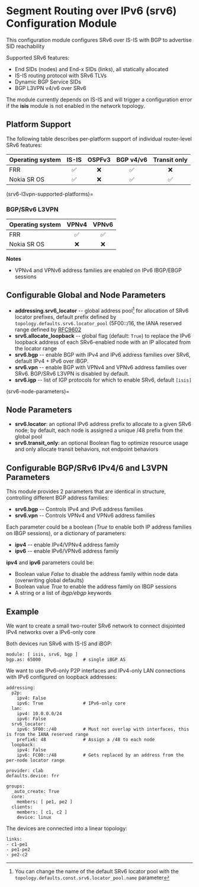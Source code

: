 # Segment Routing over IPv6 (srv6) Configuration Module

This configuration module configures SRv6 over IS-IS with BGP to advertise SID reachability

Supported SRv6 features:

* End SIDs (nodes) and End-x SIDs (links), all statically allocated
* IS-IS routing protocol with SRv6 TLVs
* Dynamic BGP Service SIDs
* BGP L3VPN v4/v6 over SRv6

The module currently depends on IS-IS and will trigger a configuration error if the **isis** module is not enabled in the network topology.

## Platform Support
The following table describes per-platform support of individual router-level SRv6 features:

| Operating system         | IS-IS | OSPFv3 | BGP v4/v6 | Transit only
| ------------------------ |:-----:|:------:|:---------:|:---------:
| FRR                      |   ✅  |   ❌   |     ✅    |     ❌   | 
| Nokia SR OS              |   ✅  |   ❌   |     ✅    |     ✅   |

(srv6-l3vpn-supported-platforms)=
### BGP/SRv6 L3VPN

| Operating system      | VPNv4 | VPNv6 |
| ----------------------| :---: | :---: |
| FRR                   |   ✅  |   ✅  |
| Nokia SR OS           |   ❌  |   ❌  |

**Notes**
* VPNv4 and VPNv6 address families are enabled on IPv6 IBGP/EBGP sessions

## Configurable Global and Node Parameters

* **addressing.srv6_locator** -- global address pool[^poolname] for allocation of SRv6 locator prefixes, default prefix defined by `topology.defaults.srv6.locator_pool` 
                                 (5F00::/16, the IANA reserved range defined by [RFC9602](https://datatracker.ietf.org/doc/rfc9602/)
* **srv6.allocate_loopback** -- global flag (default: `True`) to replace the IPv6 loopback address of each SRv6-enabled node with an IP allocated from the locator range
* **srv6.bgp** -- enable BGP with IPv4 and IPv6 address families over SRv6, default IPv4 + IPv6 over iBGP.
* **srv6.vpn** -- enable BGP with VPNv4 and VPNv6 address families over SRv6. BGP/SRv6 L3VPN is disabled by default.
* **srv6.igp** -- list of IGP protocols for which to enable SRv6, default `[isis]`

[^poolname]: You can change the name of the default SRv6 locator pool with the `topology.defaults.const.srv6.locator_pool.name` parameter

(srv6-node-parameters)=
## Node Parameters

* **srv6.locator**: an optional IPv6 address prefix to allocate to a given SRv6 node; by default, each node is assigned a unique /48 prefix from the global pool
* **srv6.transit_only**: an optional Boolean flag to optimize resource usage and only allocate transit behaviors, not endpoint behaviors

## Configurable BGP/SRv6 IPv4/6 and L3VPN Parameters

This module provides 2 parameters that are identical in structure, controlling different BGP address families:
* **srv6.bgp** -- Controls IPv4 and IPv6 address families
* **srv6.vpn** -- Controls VPNv4 and VPNv6 address families

Each parameter could be a boolean (*True* to enable both IP address families on IBGP sessions), or a dictionary of parameters:

* **ipv4** -- enable IPv4/VPNv4 address family
* **ipv6** -- enable IPv6/VPNv6 address family

**ipv4** and **ipv6** parameters could be:

* Boolean value *False* to disable the address family within node data (overwriting global defaults)
* Boolean value *True* to enable the address family on IBGP sessions
* A string or a list of *ibgp/ebgp* keywords

## Example

We want to create a small two-router SRv6 network to connect disjointed IPv4 networks over a IPv6-only core

Both devices run SRv6 with IS-IS and iBGP:
```
module: [ isis, srv6, bgp ]
bgp.as: 65000                # single iBGP AS
```

We want to use IPv6-only P2P interfaces and IPv4-only LAN connections with IPv6 configured on loopback addresses:

```
addressing:
  p2p:
    ipv4: False
    ipv6: True               # IPv6-only core
  lan:
    ipv4: 10.0.0.0/24
    ipv6: False
  srv6_locator:
    ipv6: 5F00::/40          # Must not overlap with interfaces, this is from the IANA reserved range
    prefix6: 48              # Assign a /48 to each node
  loopback:
    ipv4: False
    ipv6: FC00::/48          # Gets replaced by an address from the per-node locator range

provider: clab
defaults.device: frr

groups:
  _auto_create: True
  core:
    members: [ pe1, pe2 ]
  clients:
    members: [ c1, c2 ]
    device: linux
```

The devices are connected into a linear topology:
```
links:
- c1-pe1
- pe1-pe2
- pe2-c2
```
